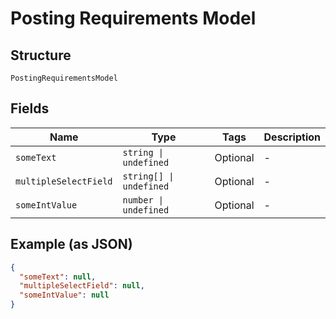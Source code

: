 
# Posting Requirements Model

## Structure

`PostingRequirementsModel`

## Fields

| Name | Type | Tags | Description |
|  --- | --- | --- | --- |
| `someText` | `string \| undefined` | Optional | - |
| `multipleSelectField` | `string[] \| undefined` | Optional | - |
| `someIntValue` | `number \| undefined` | Optional | - |

## Example (as JSON)

```json
{
  "someText": null,
  "multipleSelectField": null,
  "someIntValue": null
}
```

